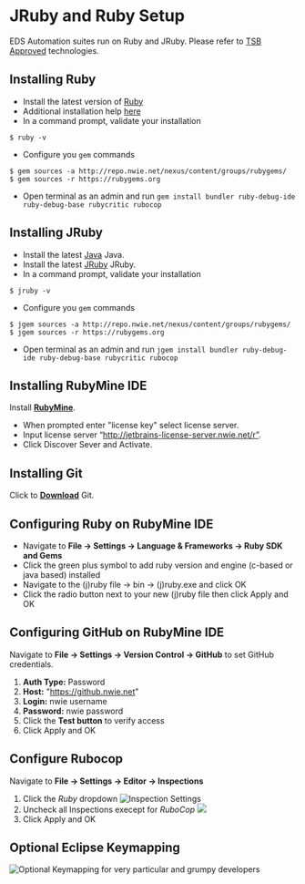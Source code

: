 # JRuby and Ruby Setup

EDS Automation suites run on Ruby and JRuby. Please refer to [TSB Approved](https://nwproduction.service-now.com/tsb/standard_technology.do) technologies.

## Installing Ruby

* Install the latest version of [Ruby](https://rubyinstaller.org/)
* Additional installation help [here](https://pages.github.nwie.net/Nationwide/nw-dev-portal/content/articles/ruby_24_upgrade.html)
* In a command prompt, validate your installation

```console
$ ruby -v
```

* Configure you `gem` commands

```console
$ gem sources -a http://repo.nwie.net/nexus/content/groups/rubygems/
$ gem sources -r https://rubygems.org
```

* Open terminal as an admin and run `gem install bundler ruby-debug-ide ruby-debug-base rubycritic rubocop`

## Installing JRuby

* Install the latest [Java](http://www.oracle.com/technetwork/java/javase/downloads) Java.
* Install the latest [JRuby](http://jruby.org/files/downloads/index.html) JRuby.
* In a command prompt, validate your installation

```console
$ jruby -v
```

* Configure you `gem` commands

```console
$ jgem sources -a http://repo.nwie.net/nexus/content/groups/rubygems/
$ jgem sources -r https://rubygems.org
```

* Open terminal as an admin and run `jgem install bundler ruby-debug-ide ruby-debug-base rubycritic rubocop`

## Installing RubyMine IDE

Install **[RubyMine](https://www.jetbrains.com/ruby/download/#section=windows)**.

* When prompted enter "license key" select license server. 
* Input license server “http://jetbrains-license-server.nwie.net/r”.
* Click Discover Sever and Activate.

## Installing Git

Click to **[Download](https://git-scm.com/download)** Git.

## Configuring Ruby on RubyMine IDE

* Navigate to **File -> Settings -> Language & Frameworks -> Ruby SDK and Gems**
* Click the green plus symbol to add ruby version and engine (c-based or java based) installed
* Navigate to  the (j)ruby file -> bin -> (j)ruby.exe and click OK
* Click the radio button next to your new (j)ruby file then click Apply and OK

## Configuring GitHub on RubyMine IDE

Navigate to **File -> Settings -> Version Control -> GitHub** to set GitHub credentials.

1. **Auth Type:** Password
2. **Host:**  "https://github.nwie.net"
3. **Login:** nwie username
4. **Password:** nwie password
5. Click the **Test button** to verify access
6. Click Apply and OK

## Configure Rubocop

Navigate to **File -> Settings -> Editor -> Inspections**

1. Click the *Ruby* dropdown
![Inspection Settings](https://github.nwie.net/Nationwide/EDS-Apps/blob/master/images/rubocop-configuration.png)
2. Uncheck all Inspections execept for *RuboCop*
![](https://github.nwie.net/Nationwide/EDS-Apps/blob/master/images/rubocop-configuration-2.png)
3. Click Apply and OK

## Optional Eclipse Keymapping

![Optional Keymapping for very particular and grumpy developers](https://github.nwie.net/Nationwide/EDS-Apps/blob/master/images/rubymine-keymap.png)